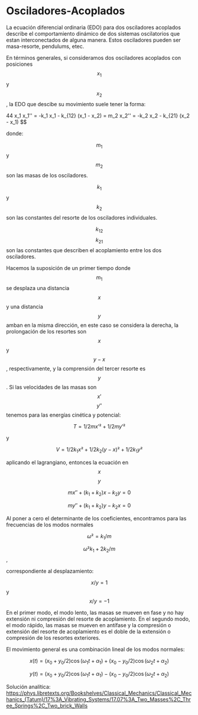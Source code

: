 # Osciladores-Acoplados

La ecuación diferencial ordinaria (EDO) para dos osciladores acoplados describe el comportamiento dinámico de dos sistemas oscilatorios que estan interconectados de alguna manera. Estos osciladores pueden ser masa-resorte, pendulums, etec.

En términos generales, si consideramos dos osciladores acoplados con posiciones $$x_1$$ y $$x_2$$, la EDO que descibe su movimiento suele tener la forma: 

44
x_1 x_1'' = -k_1 x_1 - k_{12} (x_1 - x_2) = m_2 x_2'' = -k_2 x_2 - k_{21} (x_2 - x_1)
$$


donde: 

$$m_1$$ y $$m_2$$ son las masas de los osciladores.

$$k_1$$ y $$k_2$$ son las constantes del resorte de los osciladores individuales.

$$k_12$$ $$k_21$$ son las constantes que describen el acoplamiento entre los dos osciladores.

Hacemos la suposición de un primer tiempo donde $$m_1$$ se desplaza una distancia $$x$$ y una distancia $$y$$ amban en la misma dirección, en este caso se considera la derecha, la prolongación de los resortes son $$x$$ y $$y-x$$, respectivamente, y la comprensión del tercer resorte es $$y$$. Si las velocidades de las masas son $$x'$$ $$ y''$$  tenemos para las energías cinética y potencial:

$$T= 1/2 m x'² + 1/2 my'² $$ 

y

 $$V= 1/2 k_1 x² + 1/2 k_2 (y-x)² + 1/2 k_1 y²$$

 aplicando el lagrangiano, entonces la ecuación  en $$x$$ $$y$$

$$mx''+ (k_1+k_2)x-k_2y=0$$
 
$$my''+ (k_1+k_2)y-k_2x=0$$

Al poner a cero el determinante de los coeficientes, encontramos para las frecuencias de los modos normales

$$\omega ²= k_1/m $$

$$\omega ² k_1 +2k_2 /m$$ ,

correspondiente al desplazamiento: 


$$x/y=1$$
y  
$$x/y =-1$$




En el primer modo, el modo lento, las masas se mueven en fase y no hay extensión ni compresión del resorte de acoplamiento. En el segundo modo, el modo rápido, las masas se mueven en antífase y la compresión o extensión del resorte de acoplamiento es el doble de la extensión o compresión de los resortes exteriores.

El movimiento general es una combinación lineal de los modos normales:


$$
x(t) = (x_0 +y_0 /2) \cos(\omega_1 t + \alpha_1) + (x_0 -y_0 /2) \cos(\omega_2 t + \alpha_2)
$$

$$
y(t) = (x_0 +y_0 /2) \cos(\omega_1 t + \alpha_1) - (x_0 -y_0 /2) \cos(\omega_2 t + \alpha_2)
$$



















Solución analítica: https://phys.libretexts.org/Bookshelves/Classical_Mechanics/Classical_Mechanics_(Tatum)/17%3A_Vibrating_Systems/17.07%3A_Two_Masses%2C_Three_Springs%2C_Two_brick_Walls
